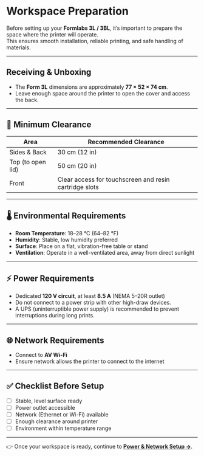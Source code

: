 # Workspace Preparation

Before setting up your **Formlabs 3L / 3BL**, it’s important to prepare the space where the printer will operate.  
This ensures smooth installation, reliable printing, and safe handling of materials.

---

## Receiving & Unboxing
  
- The **Form 3L** dimensions are approximately **77 × 52 × 74 cm**.  
- Leave enough space around the printer to open the cover and access the back.  

---

## 📐 Minimum Clearance
| Area              | Recommended Clearance |
|-------------------|------------------------|
| Sides & Back      | 30 cm (12 in)          |
| Top (to open lid) | 50 cm (20 in)          |
| Front             | Clear access for touchscreen and resin cartridge slots |

---

## 🌡️ Environmental Requirements
- **Room Temperature**: 18–28 °C (64–82 °F)  
- **Humidity**: Stable, low humidity preferred  
- **Surface**: Place on a flat, vibration-free table or stand  
- **Ventilation**: Operate in a well-ventilated area, away from direct sunlight  

---

## ⚡ Power Requirements
- Dedicated **120 V circuit**, at least **8.5 A** (NEMA 5–20R outlet)  
- Do not connect to a power strip with other high-draw devices.  
- A UPS (uninterruptible power supply) is recommended to prevent interruptions during long prints.

---

## 🌐 Network Requirements
- Connect to **AV Wi-Fi**  
- Ensure network allows the printer to connect to the internet

---

## ✅ Checklist Before Setup
- [ ] Stable, level surface ready  
- [ ] Power outlet accessible  
- [ ] Network (Ethernet or Wi-Fi) available  
- [ ] Enough clearance around printer  
- [ ] Environment within temperature range  

---

👉 Once your workspace is ready, continue to **[Power & Network Setup →](power-network.md)**.
